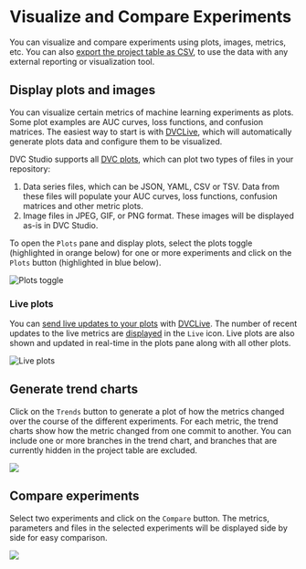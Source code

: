 # Visualize and Compare Experiments

You can visualize and compare experiments using plots, images, metrics, etc. You
can also
[export the project table as CSV](/doc/studio/user-guide/experiments/explore-ml-experiments#export-project-data),
to use the data with any external reporting or visualization tool.

## Display plots and images

You can visualize certain metrics of machine learning experiments as plots. Some
plot examples are AUC curves, loss functions, and confusion matrices. The
easiest way to start is with [DVCLive], which will automatically generate plots
data and configure them to be visualized.

DVC Studio supports all [DVC plots], which can plot two types of files in your
repository:

1. Data series files, which can be JSON, YAML, CSV or TSV. Data from these files
   will populate your AUC curves, loss functions, confusion matrices and other
   metric plots.
2. Image files in JPEG, GIF, or PNG format. These images will be displayed as-is
   in DVC Studio.

To open the `Plots` pane and display plots, select the plots toggle (highlighted
in orange below) for one or more experiments and click on the `Plots` button
(highlighted in blue below).

![Plots toggle](/img/studio-toggle-plots.png)

### Live plots

You can [send live updates to your plots][live-metrics-and-plots] with
[DVCLive]. The number of recent updates to the live metrics are
[displayed](/doc/studio/user-guide/experiments/explore-ml-experiments#git-history-and-live-metrics)
in the `Live` icon. Live plots are also shown and updated in real-time in the
plots pane along with all other plots.

![Live plots](https://static.iterative.ai/img/studio/live-plots.gif)

## Generate trend charts

Click on the `Trends` button to generate a plot of how the metrics changed over
the course of the different experiments. For each metric, the trend charts show
how the metric changed from one commit to another. You can include one or more
branches in the trend chart, and branches that are currently hidden in the
project table are excluded.

![](https://static.iterative.ai/img/studio/trends.png)

## Compare experiments

Select two experiments and click on the `Compare` button. The metrics,
parameters and files in the selected experiments will be displayed side by side
for easy comparison.

![](https://static.iterative.ai/img/studio/compare.png)

[live-metrics-and-plots]:
  /doc/studio/user-guide/experiments/live-metrics-and-plots
[dvclive]: /doc/dvclive
[dvc plots]: /doc/user-guide/experiment-management/visualizing-plots
